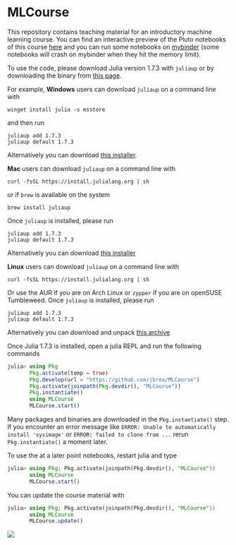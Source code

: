 # MLCourse

This repository contains teaching material for an introductory machine learning course.
You can find an interactive preview of the Pluto notebooks of this course [here](https://bio322.epfl.ch) and you can run some notebooks on [mybinder](https://mybinder.org/v2/gh/jbrea/MLCourse/binder?urlpath=pluto/open?path%3D/home/jovyan/MLCourse/index.jl) (some notebooks will crash on mybinder when they hit the memory limit).

To use the code, please download Julia version 1.7.3 with `juliaup` or by downloading the
binary from [this page](https://julialang.org/downloads/oldreleases/).

For example, **Windows** users can download `juliaup` on a command line with
```
winget install julia -s msstore
```
and then run
```
juliaup add 1.7.3
juliaup default 1.7.3
```
Alternatively you can download [this installer](https://julialang-s3.julialang.org/bin/winnt/x64/1.7/julia-1.7.3-win64.exe).

**Mac** users can download `juliaup` on a command line with
```
curl -fsSL https://install.julialang.org | sh
```
or if `brew` is available on the system
```
brew install juliaup
```
Once `juliaup` is installed, please run
```
juliaup add 1.7.3
juliaup default 1.7.3
```
Alternatively you can download [this installer](https://julialang-s3.julialang.org/bin/mac/x64/1.7/julia-1.7.3-mac64.dmg)

**Linux** users can download `juliaup` on a command line with
```
curl -fsSL https://install.julialang.org | sh
```
Or use the AUR if you are on Arch Linux or `zypper` if you are on openSUSE Tumbleweed.
Once `juliaup` is installed, please run
```
juliaup add 1.7.3
juliaup default 1.7.3
```
Alternatively you can download and unpack [this archive](https://julialang-s3.julialang.org/bin/linux/x64/1.7/julia-1.7.3-linux-x86_64.tar.gz)

Once Julia 1.7.3 is installed, open a julia REPL and run the following commands

```julia
julia> using Pkg
       Pkg.activate(temp = true)
       Pkg.develop(url = "https://github.com/jbrea/MLCourse")
       Pkg.activate(joinpath(Pkg.devdir(), "MLCourse"))
       Pkg.instantiate()
       using MLCourse
       MLCourse.start()
```
Many packages and binaries are downloaded in the `Pkg.instantiate()` step.
If you encounter an error message like `ERROR: Unable to automatically install
'sysimage'` or `ERROR: failed to clone from ...` rerun `Pkg.instantiate()` a moment later.

To use the at a later point notebooks, restart julia and type
```julia
julia> using Pkg; Pkg.activate(joinpath(Pkg.devdir(), "MLCourse"))
       using MLCourse
       MLCourse.start()
```

You can update the course material with
```julia
julia> using Pkg; Pkg.activate(joinpath(Pkg.devdir(), "MLCourse"))
       using MLCourse
       MLCourse.update()
```

![](https://www.epfl.ch/wp/5.5/wp-content/themes/wp-theme-2018/assets/svg/epfl-logo.svg)
